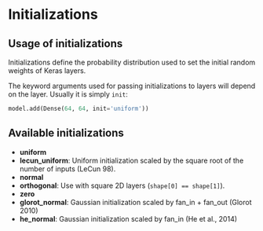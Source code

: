 # Initializations

## Usage of initializations

Initializations define the probability distribution used to set the initial random weights of Keras layers.

The keyword arguments used for passing initializations to layers will depend on the layer. Usually it is simply `init`:

```python
model.add(Dense(64, 64, init='uniform'))
```

## Available initializations

- __uniform__
- __lecun_uniform__: Uniform initialization scaled by the square root of the number of inputs (LeCun 98).
- __normal__
- __orthogonal__: Use with square 2D layers (`shape[0] == shape[1]`).
- __zero__
- __glorot_normal__: Gaussian initialization scaled by fan_in + fan_out (Glorot 2010)
- __he_normal__: Gaussian initialization scaled by fan_in (He et al., 2014)
